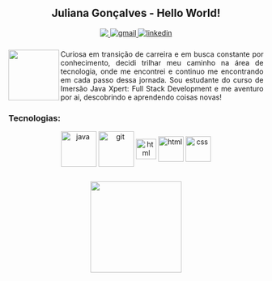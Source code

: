 <h2 align="center"> Juliana Gonçalves - Hello World! </h2>

<div align="center">

<a href="https://www.instagram.com/juuwes" alt="Instagram" target="_blank">
  <img src="https://img.shields.io/badge/-Instagram-FF007F?style=for-the-badge&labelColor=FF007F&logo=instagram&logoColor=white&link=https://www.instagram.com/juuwes">
</a>

<a href="mailto:contatosilvajuliana@gmail.com" target="_blank">
<img src="https://img.shields.io/badge/Gmail-FF0000?style=for-the-badge&logo=gmail&logoColor=white" alt="gmail" style="vertical-align:top;">
</a>

<a href="https://www.linkedin.com/in/contatosilvajuliana" target="_blank">
<img src="https://img.shields.io/badge/LinkedIn-0077B5?style=for-the-badge&logo=linkedin&logoColor=white" alt="linkedin" style="vertical-align:top;">
 </a>
</div>
<h3> </h3>
<div align="justify">
<img align="left" width="100px" src="https://user-images.githubusercontent.com/93749428/193701140-d209942e-443c-4d47-b866-f709b686e101.png"> Curiosa em transição de carreira e em busca constante por conhecimento, decidi trilhar meu caminho na área de tecnologia, onde me encontrei e continuo me encontrando em cada passo dessa jornada. Sou estudante do curso de Imersão Java Xpert: Full Stack Development e me aventuro por ai, descobrindo e aprendendo coisas novas!
</div>

<h3>Tecnologias: </h3> 
<p align="center">
<img align="center" alt="java" width="70" img src="https://cdn.jsdelivr.net/gh/devicons/devicon/icons/java/java-original-wordmark.svg">
<img align="center" alt="git" width="70" img src="https://cdn.jsdelivr.net/gh/devicons/devicon/icons/git/git-plain-wordmark.svg">
<img align="center" alt="html" width="40" img src="https://cdn.jsdelivr.net/gh/devicons/devicon/icons/javascript/javascript-plain.svg">
<img align="center" alt="html" width="50" img src="https://cdn.jsdelivr.net/gh/devicons/devicon/icons/html5/html5-plain-wordmark.svg">
<img align="center" alt="css" width="50" img src="https://cdn.jsdelivr.net/gh/devicons/devicon/icons/css3/css3-plain-wordmark.svg">

##
<p align="center">
<a href="https://github.com/juuwes">
  <img height="180em" src="https://github-readme-stats.vercel.app/api/top-langs/?username=juuwes&layout=compact&langs_count=7&theme=dark"/>
</a>
</p>
